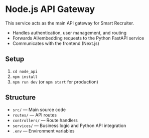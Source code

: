 # Node.js API Gateway

This service acts as the main API gateway for Smart Recruiter.
- Handles authentication, user management, and routing
- Forwards AI/embedding requests to the Python FastAPI service
- Communicates with the frontend (Next.js)

## Setup

1. `cd node_api`
2. `npm install`
3. `npm run dev` (or `npm start` for production)

## Structure
- `src/` — Main source code
- `routes/` — API routes
- `controllers/` — Route handlers
- `services/` — Business logic and Python API integration
- `.env` — Environment variables 